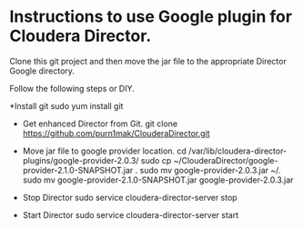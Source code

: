# Instructions to use Google plugin for Cloudera Director.

Clone this git project and then move the jar file to the appropriate Director Google directory.

Follow the following steps or DIY.

*Install git
sudo yum install git

* Get enhanced Director from Git.
git clone https://github.com/purn1mak/ClouderaDirector.git

* Move jar file to google provider location.
cd /var/lib/cloudera-director-plugins/google-provider-2.0.3/
sudo cp ~/ClouderaDirector/google-provider-2.1.0-SNAPSHOT.jar .
sudo mv google-provider-2.0.3.jar ~/.
sudo mv google-provider-2.1.0-SNAPSHOT.jar google-provider-2.0.3.jar


* Stop Director
sudo service cloudera-director-server stop

* Start Director
sudo service cloudera-director-server start

